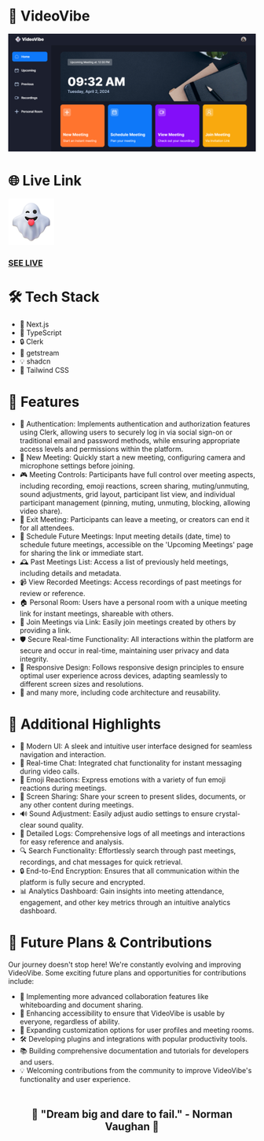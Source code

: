    <h1>🎥 VideoVibe </h1>
 
 <div style="text-align: center;">
    <img src="public/banner.png" alt="VideoVibe Logo" style="max-width: 100%;">
  </div>

  <h1>🌐 Live Link</h1>
  <img src="src/app/icon.png" alt="VideoVibe Logo" style="max-width: 100%;">
  
 ###  [SEE LIVE](https://video-vibe-stardust.vercel.app)
  
  <h1>🛠️ Tech Stack</h1>
  <ul>
    <li>🔗 Next.js</li>
    <li>📝 TypeScript</li>
    <li>🔒 Clerk</li>
    <li>🌊 getstream</li>
    <li>💡 shadcn</li>
    <li>🎨 Tailwind CSS</li>
  </ul>
  
  <h1>🔋 Features</h1>
  <ul>
    <li>🔑 Authentication: Implements authentication and authorization features using Clerk, allowing users to securely log in via social sign-on or traditional email and password methods, while ensuring appropriate access levels and permissions within the platform.</li>
    <li>🚀 New Meeting: Quickly start a new meeting, configuring camera and microphone settings before joining.</li>
    <li>🎮 Meeting Controls: Participants have full control over meeting aspects, including recording, emoji reactions, screen sharing, muting/unmuting, sound adjustments, grid layout, participant list view, and individual participant management (pinning, muting, unmuting, blocking, allowing video share).</li>
    <li>🚪 Exit Meeting: Participants can leave a meeting, or creators can end it for all attendees.</li>
    <li>📅 Schedule Future Meetings: Input meeting details (date, time) to schedule future meetings, accessible on the 'Upcoming Meetings' page for sharing the link or immediate start.</li>
    <li>🕰️ Past Meetings List: Access a list of previously held meetings, including details and metadata.</li>
    <li>📹 View Recorded Meetings: Access recordings of past meetings for review or reference.</li>
    <li>🏠 Personal Room: Users have a personal room with a unique meeting link for instant meetings, shareable with others.</li>
    <li>🔗 Join Meetings via Link: Easily join meetings created by others by providing a link.</li>
    <li>🛡️ Secure Real-time Functionality: All interactions within the platform are secure and occur in real-time, maintaining user privacy and data integrity.</li>
    <li>📱 Responsive Design: Follows responsive design principles to ensure optimal user experience across devices, adapting seamlessly to different screen sizes and resolutions.</li>
    <li>🧩 and many more, including code architecture and reusability.</li>
  </ul>

  <h1>🎉 Additional Highlights</h1>
  <ul>
    <li>🚀 Modern UI: A sleek and intuitive user interface designed for seamless navigation and interaction.</li>
    <li>💬 Real-time Chat: Integrated chat functionality for instant messaging during video calls.</li>
    <li>🌟 Emoji Reactions: Express emotions with a variety of fun emoji reactions during meetings.</li>
    <li>🎥 Screen Sharing: Share your screen to present slides, documents, or any other content during meetings.</li>
    <li>🔊 Sound Adjustment: Easily adjust audio settings to ensure crystal-clear sound quality.</li>
    <li>📜 Detailed Logs: Comprehensive logs of all meetings and interactions for easy reference and analysis.</li>
    <li>🔍 Search Functionality: Effortlessly search through past meetings, recordings, and chat messages for quick retrieval.</li>
    <li>🔒 End-to-End Encryption: Ensures that all communication within the platform is fully secure and encrypted.</li>
    <li>📊 Analytics Dashboard: Gain insights into meeting attendance, engagement, and other key metrics through an intuitive analytics dashboard.</li>
  </ul>

  <h1>🚀 Future Plans & Contributions</h1>
  <p>Our journey doesn't stop here! We're constantly evolving and improving VideoVibe. Some exciting future plans and opportunities for contributions include:</p>
  <ul>
    <li>🔨 Implementing more advanced collaboration features like whiteboarding and document sharing.</li>
    <li>🌱 Enhancing accessibility to ensure that VideoVibe is usable by everyone, regardless of ability.</li>
    <li>🎨 Expanding customization options for user profiles and meeting rooms.</li>
    <li>🛠️ Developing plugins and integrations with popular productivity tools.</li>
    <li>📚 Building comprehensive documentation and tutorials for developers and users.</li>
    <li>💡 Welcoming contributions from the community to improve VideoVibe's functionality and user experience.</li>
  </ul>

  <div style="text-align: center; margin-top: 50px;">
    <h2>🚀 "Dream big and dare to fail." - Norman Vaughan 🌟</h2>
  </div>
